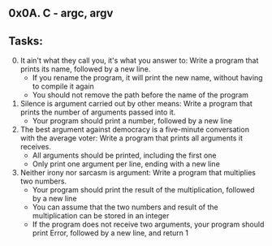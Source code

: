 0x0A. C - argc, argv
--------------------------
## Tasks:

0. It ain't what they call you, it's what you answer to: Write a program that prints its name, followed by a new line.
	* If you rename the program, it will print the new name, without having to compile it again
	* You should not remove the path before the name of the program
1. Silence is argument carried out by other means: Write a program that prints the number of arguments passed into it.
	* Your program should print a number, followed by a new line
2. The best argument against democracy is a five-minute conversation with the average voter: Write a program that prints all arguments it receives.
	* All arguments should be printed, including the first one
	* Only print one argument per line, ending with a new line
3. Neither irony nor sarcasm is argument: Write a program that multiplies two numbers.
	* Your program should print the result of the multiplication, followed by a new line
	* You can assume that the two numbers and result of the multiplication can be stored in an integer
	* If the program does not receive two arguments, your program should print Error, followed by a new line, and return 1

